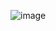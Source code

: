 ![image](https://github.com/JeffersonRPM/to-do-list/assets/48998618/2fba5a1f-cf41-4c4f-bf08-49db0688d0fe)
